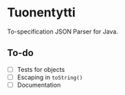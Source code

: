 # Tuonentytti

To-specification JSON Parser for Java.


## To-do
- [ ] Tests for objects
- [ ] Escaping in `toString()`
- [ ] Documentation
